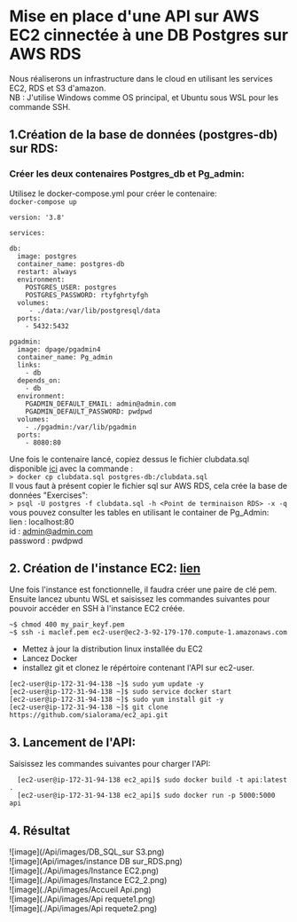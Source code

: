 # Mise en place d'une API sur AWS EC2 cinnectée à une DB Postgres sur AWS RDS  

Nous réaliserons un infrastructure dans le cloud en utilisant les services EC2, RDS et S3 d'amazon.  
NB : J'utilise Windows comme OS principal, et Ubuntu sous WSL pour les commande SSH.  

## 1.Création de la base de données (postgres-db) sur RDS:  

### Créer les deux contenaires Postgres_db et Pg_admin:  
Utilisez le docker-compose.yml pour créer le contenaire:  
  ```docker-compose up```
  ```code
version: '3.8'

services:

  db:
    image: postgres
    container_name: postgres-db
    restart: always
    environment:
      POSTGRES_USER: postgres
      POSTGRES_PASSWORD: rtyfghrtyfgh
    volumes:
       - ./data:/var/lib/postgresql/data
    ports:
      - 5432:5432

  pgadmin:
    image: dpage/pgadmin4
    container_name: Pg_admin
    links:
      - db
    depends_on:
      - db
    environment:
      PGADMIN_DEFAULT_EMAIL: admin@admin.com
      PGADMIN_DEFAULT_PASSWORD: pwdpwd
    volumes:
      - ./pgadmin:/var/lib/pgadmin
    ports:
      - 8080:80
```

Une fois le contenaire lancé, copiez dessus le fichier clubdata.sql disponible [ici](https://pgexercises.com/dbfiles/clubdata.sql) avec la commande :  
  ```> docker cp clubdata.sql postgres-db:/clubdata.sql```  
Il vous faut à présent copier le fichier sql sur AWS RDS, cela crée la base de données "Exercises":  
  ```> psql -U postgres -f clubdata.sql -h <Point de terminaison RDS> -x -q```  
vous pouvez consulter les tables en utilisant le container de Pg_Admin:  
lien : localhost:80  
id : admin@admin.com  
password : pwdpwd  

## 2. Création de l'instance EC2: [lien](https://aws.amazon.com/fr/ec2/?nc2=h_ql_prod_fs_ec2&ec2-whats-new.sort-by=item.additionalFields.postDateTime&ec2-whats-new.sort-order=desc)  

  Une fois l'instance est fonctionnelle, il faudra créer une paire de clé pem. Ensuite lancez ubuntu WSL et saisissez les commandes suivantes pour pouvoir accéder en SSH à l'instance EC2 créée.  
  ```
 ~$ chmod 400 my_pair_keyf.pem
 ~$ ssh -i maclef.pem ec2-user@ec2-3-92-179-170.compute-1.amazonaws.com
 ```
 - Mettez à jour la distribution linux installée du EC2  
 - Lancez Docker  
 - installez git et clonez le répértoire contenant l'API sur ec2-user.  
 ```
 [ec2-user@ip-172-31-94-138 ~]$ sudo yum update -y
 [ec2-user@ip-172-31-94-138 ~]$ sudo service docker start
 [ec2-user@ip-172-31-94-138 ~]$ sudo yum install git -y
 [ec2-user@ip-172-31-94-138 ~]$ git clone https://github.com/sialorama/ec2_api.git
 ```
 
 ## 3. Lancement de l'API:  
 Saisissez les commandes suivantes pour charger l'API:  
 
 ```
   [ec2-user@ip-172-31-94-138 ec2_api]$ sudo docker build -t api:latest .
   [ec2-user@ip-172-31-94-138 ec2_api]$ sudo docker run -p 5000:5000 api
 ```
 ## 4. Résultat
 
 ![image](/Api/images/DB_SQL_sur S3.png)  
 ![image](Api/images/instance DB sur_RDS.png)  
![image](./Api/images/Instance EC2.png)  
![image](./Api/images/Instance EC2_2.png)  
![image](./Api/images/Accueil Api.png)  
![image](./Api/images/Api requete1.png)  
![image](./Api/images/Api requete2.png)  
